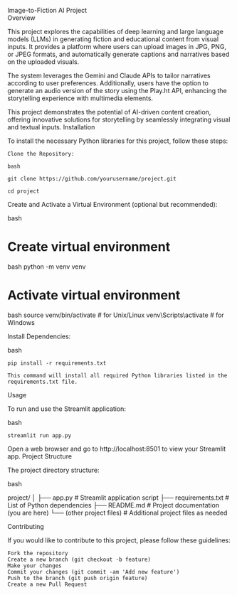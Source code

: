 Image-to-Fiction AI Project                                                                                      
Overview

This project explores the capabilities of deep learning and large language models (LLMs) in generating fiction and educational content from visual inputs. It provides a platform where users can upload images in JPG, PNG, or JPEG formats, and automatically generate captions and narratives based on the uploaded visuals.

The system leverages the Gemini and Claude APIs to tailor narratives according to user preferences. Additionally, users have the option to generate an audio version of the story using the Play.ht API, enhancing the storytelling experience with multimedia elements.

This project demonstrates the potential of AI-driven content creation, offering innovative solutions for storytelling by seamlessly integrating visual and textual inputs.
Installation

To install the necessary Python libraries for this project, follow these steps:

    Clone the Repository:                                                      

    bash                 

    git clone https://github.com/yourusername/project.git

    cd project

Create and Activate a Virtual Environment (optional but recommended):

bash                                                                 

# Create virtual environment
bash
     python -m venv venv

# Activate virtual environment

bash
    source venv/bin/activate  # for Unix/Linux
    venv\Scripts\activate  # for Windows

Install Dependencies:               

bash                 

    pip install -r requirements.txt

    This command will install all required Python libraries listed in the requirements.txt file.

Usage                                                                                           

To run and use the Streamlit application:

bash                                     

    streamlit run app.py

Open a web browser and go to http://localhost:8501 to view your Streamlit app.
Project Structure

The project directory structure:

bash                            

project/
│
├── app.py                 # Streamlit application script
├── requirements.txt       # List of Python dependencies
├── README.md              # Project documentation (you are here)
└── (other project files)  # Additional project files as needed

Contributing                                                   

If you would like to contribute to this project, please follow these guidelines:

    Fork the repository                                                         
    Create a new branch (git checkout -b feature)
    Make your changes
    Commit your changes (git commit -am 'Add new feature')
    Push to the branch (git push origin feature)
    Create a new Pull Request
